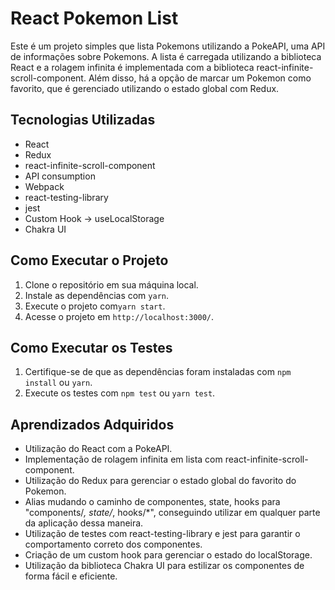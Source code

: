 # React Pokemon List

Este é um projeto simples que lista Pokemons utilizando a PokeAPI, uma API de informações sobre Pokemons. A lista é carregada utilizando a biblioteca React e a rolagem infinita é implementada com a biblioteca react-infinite-scroll-component. Além disso, há a opção de marcar um Pokemon como favorito, que é gerenciado utilizando o estado global com Redux.

## Tecnologias Utilizadas
- React
- Redux
- react-infinite-scroll-component
- API consumption
- Webpack
- react-testing-library
- jest
- Custom Hook -> useLocalStorage
- Chakra UI

## Como Executar o Projeto
1. Clone o repositório em sua máquina local.
2. Instale as dependências com `yarn`.
3. Execute o projeto com`yarn start`.
4. Acesse o projeto em `http://localhost:3000/`.

## Como Executar os Testes
1. Certifique-se de que as dependências foram instaladas com `npm install` ou `yarn`.
2. Execute os testes com `npm test` ou `yarn test`.

## Aprendizados Adquiridos
- Utilização do React com a PokeAPI.
- Implementação de rolagem infinita em lista com react-infinite-scroll-component.
- Utilização do Redux para gerenciar o estado global do favorito do Pokemon.
- Alias mudando o caminho de componentes, state, hooks para "components/*, state/*, hooks/*", conseguindo utilizar em qualquer parte da aplicação dessa maneira.
- Utilização de testes com react-testing-library e jest para garantir o comportamento correto dos componentes.
- Criação de um custom hook para gerenciar o estado do localStorage.
- Utilização da biblioteca Chakra UI para estilizar os componentes de forma fácil e eficiente.

